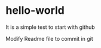 hello-world
===========

It is a simple test to start with github

Modify Readme file to commit in git
